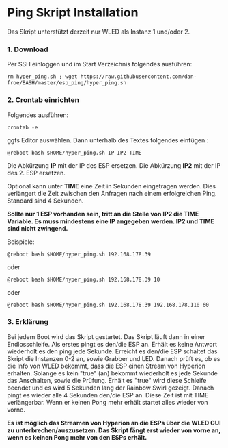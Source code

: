 # Ping Skript Installation

Das Skript unterstützt derzeit nur WLED als Instanz 1 und/oder 2.

### 1. Download
Per SSH einloggen und im Start Verzeichnis folgendes ausführen:

<pre><code>rm hyper_ping.sh ; wget https://raw.githubusercontent.com/dan-froe/BASH/master/esp_ping/hyper_ping.sh</code></pre>

### 2. Crontab einrichten
Folgendes ausführen: <pre><code>crontab -e</code></pre>
ggfs Editor auswählen.
Dann unterhalb des Textes folgendes einfügen :

<pre><code>@reboot bash $HOME/hyper_ping.sh IP IP2 TIME</code></pre>

Die Abkürzung **IP** mit der IP des ESP ersetzen.
Die Abkürzung **IP2** mit der IP des 2. ESP ersetzen.

Optional kann unter **TIME** eine Zeit in Sekunden eingetragen werden. Dies verlängert die Zeit zwischen den Anfragen nach einem erfolgreichen Ping. Standard sind 4 Sekunden. 

**Sollte nur 1 ESP vorhanden sein, tritt an die Stelle von IP2 die TIME Variable.
Es muss mindestens eine IP angegeben werden. IP2 und TIME sind nicht zwingend.**

Beispiele:

<pre><code>@reboot bash $HOME/hyper_ping.sh 192.168.178.39</code></pre>

oder

<pre><code>@reboot bash $HOME/hyper_ping.sh 192.168.178.39 10</code></pre>

oder

<pre><code>@reboot bash $HOME/hyper_ping.sh 192.168.178.39 192.168.178.110 60</code></pre>

### 3. Erklärung
Bei jedem Boot wird das Skript gestartet. Das Skript läuft dann in einer Endlosschleife. 
Als erstes pingt es den/die ESP an. Erhält es keine Antwort wiederholt es den ping jede Sekunde.
Erreicht es den/die ESP schaltet das Skript die Instanzen 0-2 an, sowie Grabber und LED. Danach prüft es, ob es die Info von WLED bekommt, dass die ESP einen Stream von Hyperion erhalten. Solange es kein "true" (an) bekommt wiederholt es jede Sekunde das Anschalten, sowie die Prüfung.
Erhält es "true" wird diese Schleife beendet und es wird 5 Sekunden lang der Rainbow Swirl gezeigt. Danach pingt es wieder alle 4 Sekunden den/die ESP an. Diese Zeit ist mit TIME verlängerbar. Wenn er keinen Pong mehr erhält startet alles wieder von vorne. 

**Es ist möglich das Streamen von Hyperion an die ESPs über die WLED GUI zu unterbrechen/auszusetzen. Das Skript fängt erst wieder von vorne an, wenn es keinen Pong mehr von den ESPs erhält.**
